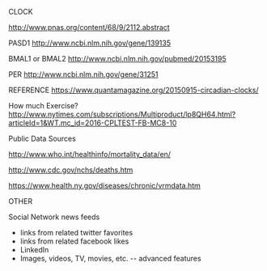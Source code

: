 

CLOCK

http://www.pnas.org/content/68/9/2112.abstract

PASD1
http://www.ncbi.nlm.nih.gov/gene/139135

BMAL1 or BMAL2
http://www.ncbi.nlm.nih.gov/pubmed/20153195

PER
http://www.ncbi.nlm.nih.gov/gene/31251

REFERENCE
https://www.quantamagazine.org/20150915-circadian-clocks/

How much Exercise?
http://www.nytimes.com/subscriptions/Multiproduct/lp8QH64.html?articleId=1&WT.mc_id=2016-CPLTEST-FB-MC8-10



Public Data Sources


http://www.who.int/healthinfo/mortality_data/en/

http://www.cdc.gov/nchs/deaths.htm

https://www.health.ny.gov/diseases/chronic/vrmdata.htm



OTHER

Social Network news feeds
* links from related twitter favorites
* links from related facebook likes
* LinkedIn
* Images, videos, TV, movies, etc.  -- advanced features
